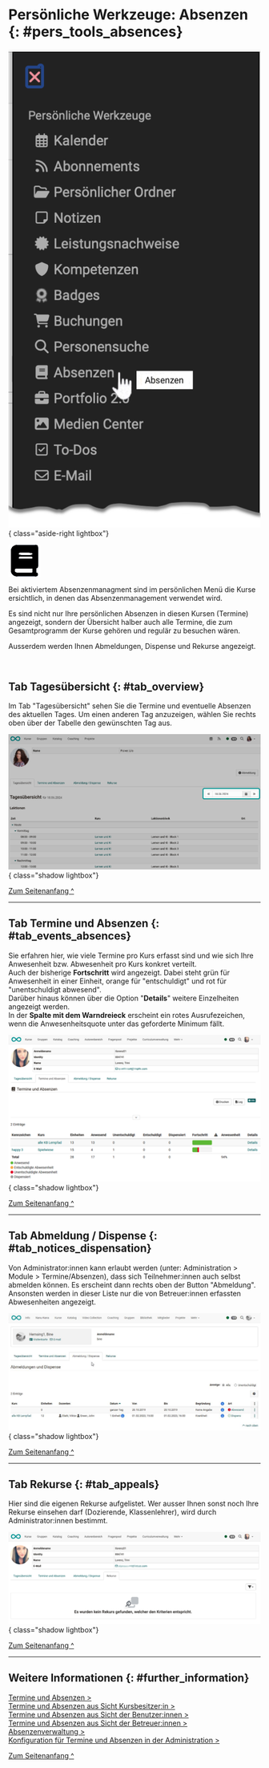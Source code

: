 # Persönliche Werkzeuge: Absenzen {: #pers_tools_absences}

![pers_menu_absences_v1_de.png](assets/pers_menu_absences_v1_de.png){ class="aside-right lightbox"}

![icon_absences.png](assets/icon_absences.png)


Bei aktiviertem Absenzenmanagment sind im persönlichen Menü die Kurse ersichtlich, in denen das Absenzenmanagement verwendet wird. 

Es sind nicht nur Ihre persönlichen Absenzen in diesen Kursen (Termine) angezeigt, sondern der Übersicht halber auch alle Termine, die zum Gesamtprogramm der Kurse gehören und regulär zu besuchen wären. 

Ausserdem werden Ihnen Abmeldungen, Dispense und Rekurse angezeigt.

<br>

## Tab Tagesübersicht {: #tab_overview}
Im Tab "Tagesübersicht" sehen Sie die Termine und eventuelle Absenzen des aktuellen Tages. 
Um einen anderen Tag anzuzeigen, wählen Sie rechts oben über der Tabelle den gewünschten Tag aus.

![pers_menu_absences_day_v2_de.png](assets/pers_menu_absences_day_v2_de.png){ class="shadow lightbox"}

[Zum Seitenanfang ^](#pers_tools_absences)

---

## Tab Termine und Absenzen {: #tab_events_absences}

Sie erfahren hier, wie viele Termine pro Kurs erfasst sind und wie sich Ihre Anwesenheit bzw. Abwesenheit pro Kurs konkret verteilt. <br>Auch der bisherige **Fortschritt** wird angezeigt. Dabei steht grün für Anwesenheit in einer Einheit, orange für "entschuldigt" und rot für "unentschuldigt abwesend".<br>
Darüber hinaus können über die Option "**Details**" weitere Einzelheiten angezeigt werden. <br>In der **Spalte mit dem Warndreieck** erscheint ein rotes Ausrufezeichen, wenn die Anwesenheitsquote unter das geforderte Minimum fällt.

![pers_menu_absences_lectures_v2_de.png](assets/pers_menu_absences_lectures_v2_de.png){ class="shadow lightbox"}

[Zum Seitenanfang ^](#pers_tools_absences)

---

## Tab Abmeldung / Dispense {: #tab_notices_dispensation}

Von Administrator:innen kann erlaubt werden (unter: Administration > Module > Termine/Absenzen), dass sich Teilnehmer:innen auch selbst abmelden können. Es erscheint dann rechts oben der Button "Abmeldung". Ansonsten werden in dieser Liste nur die von Betreuer:innen erfassten Abwesenheiten angezeigt.<br>


![pers_menu_absences_dispensation_v1_de.png](assets/Abmeldung_Dispense.jpg){ class="shadow lightbox"}

[Zum Seitenanfang ^](#pers_tools_absences)

---

## Tab Rekurse {: #tab_appeals}

Hier sind die eigenen Rekurse aufgelistet. Wer ausser Ihnen sonst noch Ihre Rekurse einsehen darf (Dozierende, Klassenlehrer), wird durch Administrator:innen bestimmt.

![pers_menu_absences_appeals_v2_de.png](assets/pers_menu_absences_appeals_v2_de.png){ class="shadow lightbox"}

[Zum Seitenanfang ^](#pers_tools_absences)

---

## Weitere Informationen {: #further_information}

[Termine und Absenzen >](../learningresources/Events_and_absences.de.md)<br>
[Termine und Absenzen aus Sicht Kursbesitzer:in >](../learningresources/Events_and_absences_Teacher_view.de.md)<br>
[Termine und Absenzen aus Sicht der Benutzer:innen >](../learningresources/Events_and_absences_User_view.de.md)<br>
[Termine und Absenzen aus Sicht der Betreuer:innen >](../area_modules/coaching_lektionen.de.md)<br>
[Absenzenverwaltung >](../area_modules/Absence_Management.de.md)<br>
[Konfiguration für Termine und Absenzen in der Administration >](../../manual_admin/administration/Modules_Events_and_Absences.de.md)<br>

[Zum Seitenanfang ^](#pers_tools_absences)


